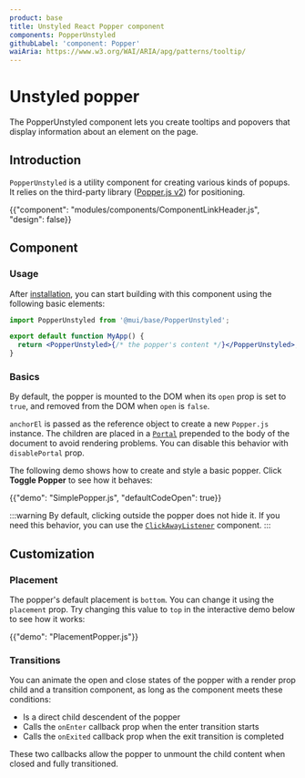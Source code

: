 ```yaml
---
product: base
title: Unstyled React Popper component
components: PopperUnstyled
githubLabel: 'component: Popper'
waiAria: https://www.w3.org/WAI/ARIA/apg/patterns/tooltip/
---
```


# Unstyled popper

<p class="description">The PopperUnstyled component lets you create tooltips and popovers that display information about an element on the page.</p>

## Introduction

`PopperUnstyled` is a utility component for creating various kinds of popups. It relies on the third-party library ([Popper.js v2](https://popper.js.org/docs/v2/)) for positioning.

{{"component": "modules/components/ComponentLinkHeader.js", "design": false}}

## Component

### Usage

After [installation](/base/getting-started/installation/), you can start building with this component using the following basic elements:

```jsx
import PopperUnstyled from '@mui/base/PopperUnstyled';

export default function MyApp() {
  return <PopperUnstyled>{/* the popper's content */}</PopperUnstyled>;
}
```

### Basics

By default, the popper is mounted to the DOM when its `open` prop is set to `true`, and removed from the DOM when `open` is `false`.

`anchorEl` is passed as the reference object to create a new `Popper.js` instance. The children are placed in a [`Portal`](/base/react-portal/) prepended to the body of the document to avoid rendering problems. You can disable this behavior with `disablePortal` prop.

The following demo shows how to create and style a basic popper. Click **Toggle Popper** to see how it behaves:

{{"demo": "SimplePopper.js", "defaultCodeOpen": true}}

:::warning
By default, clicking outside the popper does not hide it. If you need this behavior, you can use the [`ClickAwayListener`](/base/react-click-away-listener/) component.
:::

## Customization

### Placement

The popper's default placement is `bottom`. You can change it using the `placement` prop. Try changing this value to `top` in the interactive demo below to see how it works:

{{"demo": "PlacementPopper.js"}}

### Transitions

You can animate the open and close states of the popper with a render prop child and a transition component, as long as the component meets these conditions:

- Is a direct child descendent of the popper
- Calls the `onEnter` callback prop when the enter transition starts
- Calls the `onExited` callback prop when the exit transition is completed

These two callbacks allow the popper to unmount the child content when closed and fully transitioned.
